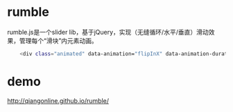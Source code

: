 # rumble
rumble.js是一个slider lib，基于jQuery，实现（无缝循环/水平/垂直）滑动效果，管理每个“滑块”内元素动画。

```bash
    <div class="animated" data-animation="flipInX" data-animation-duration="1500" data-animation-delay="500"></div>
```
# demo
http://qiangonline.github.io/rumble/
